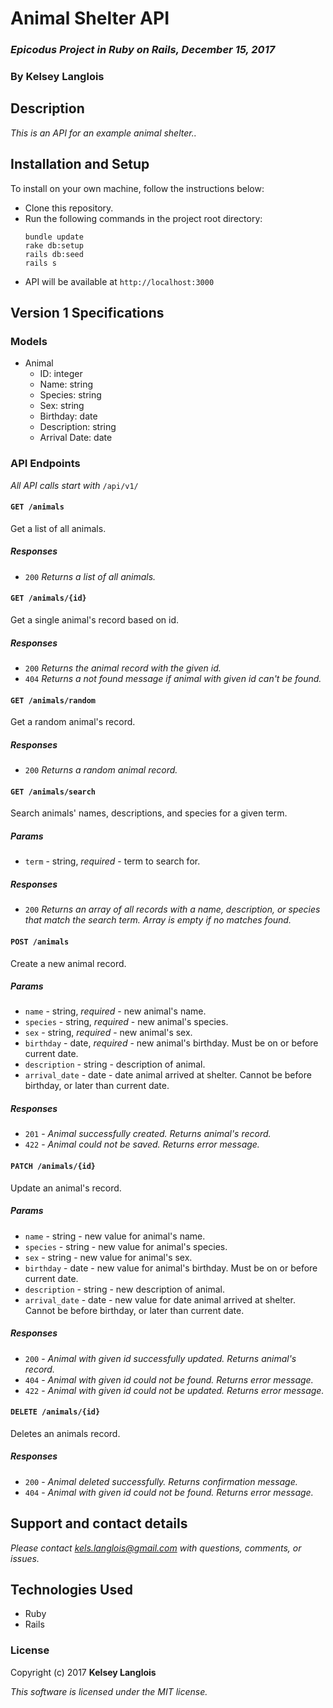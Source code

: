 # Animal Shelter API
### _Epicodus Project in Ruby on Rails, December 15, 2017_

### By Kelsey Langlois

## Description

_This is an API for an example animal shelter.._

## Installation and Setup

To install on your own machine, follow the instructions below:

* Clone this repository.
* Run the following commands in the project root directory:
  ```
  bundle update
  rake db:setup
  rails db:seed
  rails s
  ```
* API will be available at ```http://localhost:3000```

## Version 1 Specifications
### Models
* Animal
  * ID: integer
  * Name: string
  * Species: string
  * Sex: string
  * Birthday: date
  * Description: string
  * Arrival Date: date

### API Endpoints
_All API calls start with_ `/api/v1/`
#### `GET /animals`
Get a list of all animals.
##### Responses
  * `200` _Returns a list of all animals._

#### `GET /animals/{id}`
Get a single animal's record based on id.
##### Responses
  * `200` _Returns the animal record with the given id._
  * `404` _Returns a not found message if animal with given id can't be found._

#### `GET /animals/random`
Get a random animal's record.
##### Responses
  * `200` _Returns a random animal record._

#### `GET /animals/search`
Search animals' names, descriptions, and species for a given term.
##### Params
  * `term` - string, _required_ - term to search for.

##### Responses
  * `200` _Returns an array of all records with a name, description, or species that match the search term. Array is empty if no matches found._

#### `POST /animals`
Create a new animal record.
##### Params
  * `name` - string, _required_ - new animal's name.
  * `species` - string, _required_ - new animal's species.
  * `sex` - string, _required_ - new animal's sex.
  * `birthday` - date, _required_ - new animal's birthday. Must be on or before current date.
  * `description` - string - description of animal.
  * `arrival_date` - date - date animal arrived at shelter. Cannot be before birthday, or later than current date.

##### Responses
  * `201` - _Animal successfully created. Returns animal's record._
  * `422` - _Animal could not be saved. Returns error message._

#### `PATCH /animals/{id}`
Update an animal's record.
##### Params
  * `name` - string - new value for animal's name.
  * `species` - string - new value for animal's species.
  * `sex` - string - new value for animal's sex.
  * `birthday` - date - new value for animal's birthday. Must be on or before current date.
  * `description` - string - new description of animal.
  * `arrival_date` - date - new value for date animal arrived at shelter. Cannot be before birthday, or later than current date.

##### Responses
  * `200` - _Animal with given id successfully updated. Returns animal's record._
  * `404` - _Animal with given id could not be found. Returns error message._
  * `422` - _Animal with given id could not be updated. Returns error message._

#### `DELETE /animals/{id}`
Deletes an animals record.
##### Responses
  * `200` - _Animal deleted successfully. Returns confirmation message._
  * `404` - _Animal with given id could not be found. Returns error message._
## Support and contact details

_Please contact [kels.langlois@gmail.com](mailto:kels.langlois@gmail.com) with questions, comments, or issues._

## Technologies Used

* Ruby
* Rails

### License

Copyright (c) 2017 **Kelsey Langlois**

*This software is licensed under the MIT license.*
